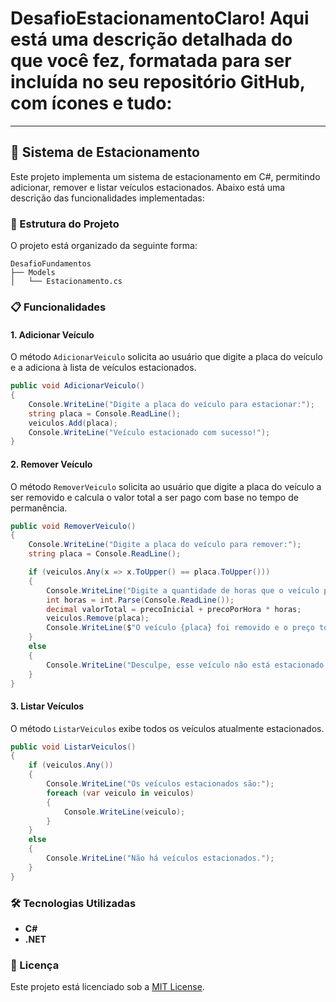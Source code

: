 # DesafioEstacionamentoClaro! Aqui está uma descrição detalhada do que você fez, formatada para ser incluída no seu repositório GitHub, com ícones e tudo:

---

## 🚗 Sistema de Estacionamento

Este projeto implementa um sistema de estacionamento em C#, permitindo adicionar, remover e listar veículos estacionados. Abaixo está uma descrição das funcionalidades implementadas:

### 📂 Estrutura do Projeto

O projeto está organizado da seguinte forma:

```
DesafioFundamentos
├── Models
│   └── Estacionamento.cs
```

### 📋 Funcionalidades

#### 1. Adicionar Veículo

O método `AdicionarVeiculo` solicita ao usuário que digite a placa do veículo e a adiciona à lista de veículos estacionados.

```csharp
public void AdicionarVeiculo()
{
    Console.WriteLine("Digite a placa do veículo para estacionar:");
    string placa = Console.ReadLine();
    veiculos.Add(placa);
    Console.WriteLine("Veículo estacionado com sucesso!");
}
```

#### 2. Remover Veículo

O método `RemoverVeiculo` solicita ao usuário que digite a placa do veículo a ser removido e calcula o valor total a ser pago com base no tempo de permanência.

```csharp
public void RemoverVeiculo()
{
    Console.WriteLine("Digite a placa do veículo para remover:");
    string placa = Console.ReadLine();

    if (veiculos.Any(x => x.ToUpper() == placa.ToUpper()))
    {
        Console.WriteLine("Digite a quantidade de horas que o veículo permaneceu estacionado:");
        int horas = int.Parse(Console.ReadLine());
        decimal valorTotal = precoInicial + precoPorHora * horas;
        veiculos.Remove(placa);
        Console.WriteLine($"O veículo {placa} foi removido e o preço total foi de: R$ {valorTotal}");
    }
    else
    {
        Console.WriteLine("Desculpe, esse veículo não está estacionado aqui. Confira se digitou a placa corretamente");
    }
}
```

#### 3. Listar Veículos

O método `ListarVeiculos` exibe todos os veículos atualmente estacionados.

```csharp
public void ListarVeiculos()
{
    if (veiculos.Any())
    {
        Console.WriteLine("Os veículos estacionados são:");
        foreach (var veiculo in veiculos)
        {
            Console.WriteLine(veiculo);
        }
    }
    else
    {
        Console.WriteLine("Não há veículos estacionados.");
    }
}
```

### 🛠️ Tecnologias Utilizadas

- **C#**
- **.NET**

### 📜 Licença

Este projeto está licenciado sob a [MIT License](LICENSE).
